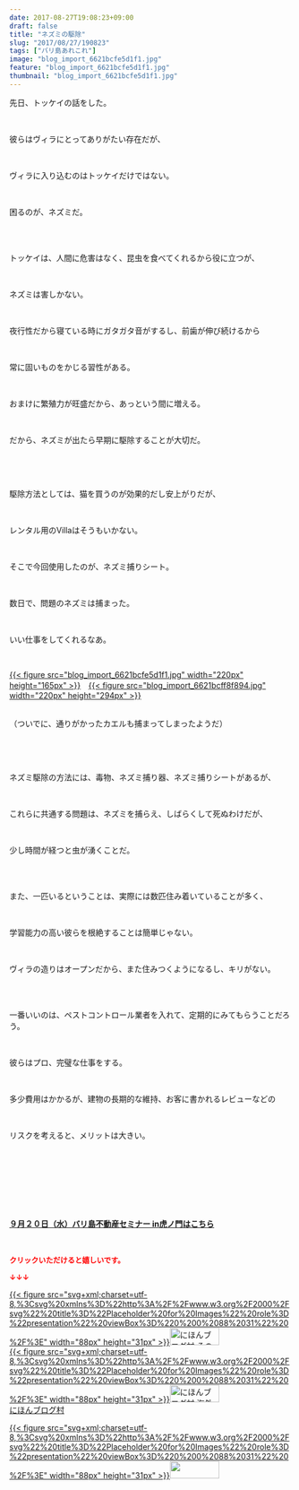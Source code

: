 ```yaml
---
date: 2017-08-27T19:08:23+09:00
draft: false
title: "ネズミの駆除"
slug: "2017/08/27/190823"
tags: ["バリ島あれこれ"]
image: "blog_import_6621bcfe5d1f1.jpg"
feature: "blog_import_6621bcfe5d1f1.jpg"
thumbnail: "blog_import_6621bcfe5d1f1.jpg"
---
```

<p>先日、トッケイの話をした。</p><p> </p><p>彼らはヴィラにとってありがたい存在だが、</p><p> </p><p>ヴィラに入り込むのはトッケイだけではない。</p><p> </p><p>困るのが、ネズミだ。</p><p> </p><p><br/>トッケイは、人間に危害はなく、昆虫を食べてくれるから役に立つが、</p><p> </p><p>ネズミは害しかない。</p><p> </p><p>夜行性だから寝ている時にガタガタ音がするし、前歯が伸び続けるから</p><p> </p><p>常に固いものをかじる習性がある。</p><p> </p><p>おまけに繁殖力が旺盛だから、あっという間に増える。</p><p> </p><p>だから、ネズミが出たら早期に駆除することが大切だ。</p><p> </p><p> </p><p>駆除方法としては、猫を買うのが効果的だし安上がりだが、</p><p> </p><p>レンタル用のVillaはそうもいかない。</p><p> </p><p>そこで今回使用したのが、ネズミ捕りシート。</p><p> </p><p>数日で、問題のネズミは捕まった。</p><p> </p><p>いい仕事をしてくれるなあ。</p><p> </p><p><a href="blog_import_6621bcfe5d1f1.jpg">{{< figure src="blog_import_6621bcfe5d1f1.jpg" width="220px" height="165px" >}}</a>　<a href="blog_import_6621bcff8f894.jpg">{{< figure src="blog_import_6621bcff8f894.jpg" width="220px" height="294px" >}}</a></p><p><br/>（ついでに、通りがかったカエルも捕まってしまったようだ）</p><p> </p><p> </p><p>ネズミ駆除の方法には、毒物、ネズミ捕り器、ネズミ捕りシートがあるが、</p><p> </p><p>これらに共通する問題は、ネズミを捕らえ、しばらくして死ぬわけだが、</p><p> </p><p>少し時間が経つと虫が湧くことだ。</p><p> </p><p><br/>また、一匹いるということは、実際には数匹住み着いていることが多く、</p><p> </p><p>学習能力の高い彼らを根絶することは簡単じゃない。</p><p> </p><p>ヴィラの造りはオープンだから、また住みつくようになるし、キリがない。</p><p> </p><p><br/>一番いいのは、ペストコントロール業者を入れて、定期的にみてもらうことだろう。</p><p> </p><p>彼らはプロ、完璧な仕事をする。</p><p> </p><p>多少費用はかかるが、建物の長期的な維持、お客に書かれるレビューなどの</p><p> </p><p>リスクを考えると、メリットは大きい。</p><p> </p><p> </p><p> </p><p> </p><p><span style="font-weight: bold;"><span style="text-decoration: underline;"><a href="iin.co.jp" target="_blank">９月２０日（水）バリ島不動産セミナー in虎ノ門はこちら</a></span></span></p><p> </p><p><font color="#ff0000" size="2"><strong>クリックいただけると嬉しいです。</strong></font></p><p><font color="#ff0000" size="2"><strong>↓↓↓</strong></font></p><p><a href="ranking.html?p_cid=01260127" id="&amp;blogmura_banner" target="_blank">{{< figure src="svg+xml;charset=utf-8,%3Csvg%20xmlns%3D%22http%3A%2F%2Fwww.w3.org%2F2000%2Fsvg%22%20title%3D%22Placeholder%20for%20Images%22%20role%3D%22presentation%22%20viewBox%3D%220%200%2088%2031%22%20%2F%3E" width="88px" height="31px" >}}<noscript><img alt="にほんブログ村 その他生活ブログ 不動産投資へ" border="0" height="31" src="//life.blogmura.com/hudousantoushi/img/hudousantoushi88_31.gif" width="88"></noscript></a><br/><a href="ranking.html?p_cid=01260127" target="_blank">{{< figure src="svg+xml;charset=utf-8,%3Csvg%20xmlns%3D%22http%3A%2F%2Fwww.w3.org%2F2000%2Fsvg%22%20title%3D%22Placeholder%20for%20Images%22%20role%3D%22presentation%22%20viewBox%3D%220%200%2088%2031%22%20%2F%3E" width="88px" height="31px" >}}<noscript><img alt="にほんブログ村 海外生活ブログ バリ島情報へ" border="0" height="31" src="https://img-proxy.blog-video.jp/images?url=http%3A%2F%2Foverseas.blogmura.com%2Fbali%2Fimg%2Fbali88_31.gif" width="88"></noscript></a><br/><a href="ranking.html?p_cid=01260127" target="_blank">にほんブログ村</a></p><p><a href="link.php?1804582" title="人気ブログランキングへ">{{< figure src="svg+xml;charset=utf-8,%3Csvg%20xmlns%3D%22http%3A%2F%2Fwww.w3.org%2F2000%2Fsvg%22%20title%3D%22Placeholder%20for%20Images%22%20role%3D%22presentation%22%20viewBox%3D%220%200%2088%2031%22%20%2F%3E" width="88px" height="31px" >}}<noscript><img border="0" height="31" src="https://blog.with2.net/img/banner/banner_22.gif" width="88"></noscript></a></p><p> </p><p> </p>


